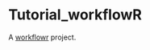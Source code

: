 # Tutorial_workflowR

A [workflowr][] project.

[workflowr]: https://github.com/jdblischak/workflowr
